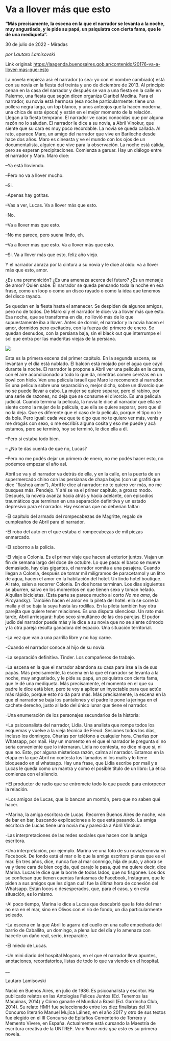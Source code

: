 # Va a llover más que esto

**“Más precisamente, la escena en la que el narrador se levanta a la noche, muy angustiado, y le pide su papá, un psiquiatra con cierta fama, que le dé una mediqueta”.**

30 de julio de 2022 - Miradas

_por Lautaro Lamisovski_

Link original: https://laagenda.buenosaires.gob.ar/contenido/20176-va-a-llover-mas-que-esto



La novela empieza así: el narrador (o sea: yo con el nombre cambiado) está con su novia en la fiesta del treinta y uno de diciembre de 2013. Al principio cenan en la casa del narrador y después se van a una fiesta en la calle en Palermo, una fiesta que según dicen organiza Claribel Medina. Para el narrador, su novia está hermosa (esa noche particularmente: tiene una pollera negra larga, un top blanco, y unos anteojos que la hacen moderna, una chica de esta época) y están en el mejor momento de la relación. Llegan a la fiesta temprano. El narrador ve caras conocidas que por alguna razón no lo saludan. El narrador le dice a su novia, a Abril Vinokur, que siente que su cara es muy poco recordable. La novia se queda callada. Al rato, aparece Maro, un amigo del narrador que vive en Bariloche desde hace dos años. Maro es cineasta y ve el mundo con los ojos de un documentalista, alguien que vive para la observación. La noche está cálida, pero se esperan precipitaciones. Comienza a garuar. Hay un diálogo entre el narrador y Maro. Maro dice:




–Ya está lloviendo.




–Pero no va a llover mucho.




–Si.




–Apenas hay gotitas.




–Vas a ver, Lucas. Va a llover más que esto.




–No.




–Va a llover más que esto.




–No me parece, pero suena lindo, eh.




–Va a llover más que esto. Va a llover más que esto.




–Si. Va a llover más que esto, feliz año viejo.




Y el narrador abraza por la cintura a su novia y le dice al oído: va a llover más que esto, amor.




¿Es una premonición? ¿Es una amenaza acerca del futuro? ¿Es un mensaje de amor? Quién sabe. El narrador se queda pensando toda la noche en esa frase, como un loop o como un disco rayado o como la idea que tenemos del disco rayado.




Se quedan en la fiesta hasta el amanecer. Se despiden de algunos amigos, pero no de todos. De Maro sí y el narrador le dice: va a llover más que esto. Esa noche, que se transforma en día, no llovió más de lo que supuestamente iba a llover. Antes de dormir, el narrador y la novia hacen el amor, dormidos pero excitados, con la fuerza del primero de enero. Se quedan desnudos, con la persiana baja, sin el black out que interrumpe el sol que entra por las maderitas viejas de la persiana.




![](https://cdn.feater.me/files/images/314698/91cedd1a-3d39-4e96-973d-99f71f9e6808.jpg)




Esta es la primera escena del primer capítulo. En la segunda escena, se levantan y el día está nublado. El balcón está mojado por el agua que cayó durante la noche. El narrador le propone a Abril ver una película en la cama, con el aire acondicionado a todo lo que da, mientras comen cerezas en un bowl con hielo. Ven una película israelí que Maro le recomendó al narrador. Es una película sobre una separación o, mejor dicho, sobre un divorcio que no se puede llevar a cabo. La mujer se quiere separar, pero el rabino, por una serie de razones, no deja que se consume el divorcio. Es una película judicial. Cuando termina la película, la novia le dice al narrador que ella se siente como la mujer de la película, que ella se quiere separar, pero que él no la deja. Que es diferente que el caso de la película, porque el tipo no le da bola. Pero igual: cada vez que te digo que no te quiero ver más, venís y me drogás con sexo, o me escribís alguna cosita y eso me puede y acá estamos, pero se terminó, hoy se terminó, le dice ella a él.




–Pero si estaba todo bien.




– ¿No te das cuenta de que no, Lucas?




–Pero no me podés dejar un primero de enero, no me podés hacer esto, no podemos empezar el año así.




Abril se va y el narrador va detrás de ella, y en la calle, en la puerta de un supermercado chino con las persianas de chapa bajas (con un grafiti que dice “flasheá amor”), Abril le dice al narrador: no te quiero ver más, no me busques más. Pendejo. Y ahí se va el primer capítulo, a grosso modo. Después, la novela avanza hacia atrás y hacia adelante, con episodios traumáticos que terminan en una separación definitiva y un estado depresivo para el narrador. Hay escenas que no deberían faltar:




-El capítulo del armado del rompecabezas de Magritte, regalo de cumpleaños de Abril para el narrador.




-El robo del auto en el que estaba el rompecabezas de mil piezas enmarcado.




-El soborno a la policía.




-El viaje a Colonia. Es el primer viaje que hacen al exterior juntos. Viajan un fin de semana largo del doce de octubre. Lo que pasa: el barco se mueve demasiado, hay olas gigantes, el narrador vomita a una pasajera. Cuando llegan a Colonia, después de tomar mil miligramos de paracetamol y un litro de agua, hacen el amor en la habitación del hotel. Un lindo hotel boutique. Al rato, salen a recorrer Colonia. En dos horas terminan. Los días siguientes se aburren, salvo en los momentos en que tienen sexo y toman helado. Alquilan bicicletas. (Esta parte se parece mucho al corto *No me ama*, de Piroyansky). También hacen el amor en la pileta del hotel: ella se corre la malla y él se baja la suya hasta las rodillas. En la pileta también hay otra parejita que quiere tener relaciones. Es una disputa silenciosa. Un rato más tarde, Abril arriesgará: hubo sexo simultáneo de las dos parejas. El pudor judío del narrador puede más y le dice a su novia que no se siente cómodo y la otra pareja resulta ganadora del espacio. Una situación territorial.




-La vez que van a una parrilla libre y no hay carne.




-Cuando el narrador conoce al hijo de su novia.




-La separación definitiva. Tinder. Los compañeros de trabajo.




-La escena en la que el narrador abandona su casa para irse a la de sus papás. Más precisamente, la escena en la que el narrador se levanta a la noche, muy angustiado, y le pide su papá, un psiquiatra con cierta fama, que le dé una mediqueta. Más precisamente, el momento en el que su padre le dice está bien, pero te voy a aplicar un inyectable para que actúe más rápido, porque esto no da para más. Más precisamente, la escena en la que el narrador se baja los pantalones y el padre le pone la jeringa en el cachete derecho, justo al lado del único lunar que tiene el narrador.




-Una enumeración de los personajes secundarios de la historia:




+La psicoanalista del narrador, Lidia. Una analista que rompe todos los esquemas y vuelve a la vieja técnica de Freud. Sesiones todos los días, incluso los domingos. Charlas por teléfono a cualquier hora. Charlas por Whatsapp, por mail. Hay un momento en el que el narrador le pregunta si no sería conveniente que lo internaran. Lidia no contesta, no dice ni que sí, ni que no. Esto, por alguna misteriosa razón, calma al narrador. Estamos en la etapa en la que Abril no contesta los llamados ni los mails y lo tiene bloqueado en el whatsapp. Hay una frase, que Lidia escribe por mail y a Lucas le queda como un mantra y como el posible título de un libro: La ética comienza con el silencio.




+El productor de radio que se entromete todo lo que puede para entorpecer la relación.




+Los amigos de Lucas, que lo bancan un montón, pero que no saben qué hacer.




+Marina, la amiga escritora de Lucas. Recorren Buenos Aires de noche, van de bar en bar, buscando explicaciones a lo que está pasando. La amiga escritora de Lucas tiene una novia muy parecida a Abril Vinokur.




-Las interpretaciones de las redes sociales que hacen con la amiga escritora.




-Una interpretación, por ejemplo. Marina ve una foto de su novia/exnovia en Facebook. De fondo está el mar o lo que la amiga escritora piensa que es el mar. En tres años, dice, nunca fue al mar conmigo, hija de puta, y ahora se va y tiene cara de bien cogida, qué carajo le pasa, qué me quiere decir, dice Marina. Lucas le dice que la borre de todos lados, que no fisgonee. Los dos se confiesan que tienen cuentas fantasmas de Facebook, Instagram, que le piden a sus amigos que les digan cuál fue la última hora de conexión del Whatsapp. Están locos o desesperados, que, para el caso, y en esta situación, es lo mismo.




-Al poco tiempo, Marina le dice a Lucas que descubrió que la foto del mar no era en el mar, sino en Olivos con el río de fondo, un día particularmente soleado.




-La escena en la que Abril lo agarra del cuello en una calle empedrada del barrio de Caballito, un domingo, a plena luz del día y lo amenaza con hacerle un daño real, serio, irreparable.




-El miedo de Lucas.




-Un mini diario del hospital Moyano, en el que el narrador lleva apuntes, anotaciones, recordatorios, listas de todo lo que va viendo en el hospital.




**\_\_**




Lautaro Lamisovski




Nació en Buenos Aires, en julio de 1986. Es psicoanalista y escritor. Ha publicado relatos en las Antologías Felices Juntos (Ed. Tenemos las Máquinas, 2014) y Cómo ganarle el Mundial a Brasil (Ed. Garrincha Club, 2014). Su relato HMH fue seleccionado entre los diez finalistas del XI Concurso literario Manuel Mujica Láinez, en el año 2017 y otro de sus textos fue elegido en el III Concurso de Epitafios Cementerio de Torrero y Memento Vivere, en España. Actualmente está cursando la Maestría de escritura creativa de la UNTREF. *Va a llover más que esto* es su primera novela.



